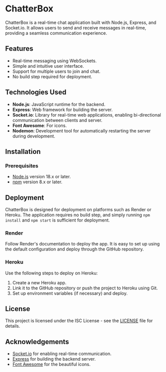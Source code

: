 # ChatterBox

ChatterBox is a real-time chat application built with Node.js, Express, and Socket.io. It allows users to send and receive messages in real-time, providing a seamless communication experience.

## Features

- Real-time messaging using WebSockets.
- Simple and intuitive user interface.
- Support for multiple users to join and chat.
- No build step required for deployment.

## Technologies Used

- **Node.js**: JavaScript runtime for the backend.
- **Express**: Web framework for building the server.
- **Socket.io**: Library for real-time web applications, enabling bi-directional communication between clients and server.
- **Font Awesome**: For icons.
- **Nodemon**: Development tool for automatically restarting the server during development.

## Installation

### Prerequisites

- [Node.js](https://nodejs.org/) version 18.x or later.
- [npm](https://www.npmjs.com/) version 8.x or later.

## Deployment

ChatterBox is designed for deployment on platforms such as Render or Heroku. The application requires no build step, and simply running `npm install` and `npm start` is sufficient for deployment.

### Render
Follow Render's documentation to deploy the app. It is easy to set up using the default configuration and deploy through the GitHub repository.

### Heroku
Use the following steps to deploy on Heroku:

1. Create a new Heroku app.
2. Link it to the GitHub repository or push the project to Heroku using Git.
3. Set up environment variables (if necessary) and deploy.

## License

This project is licensed under the ISC License - see the [LICENSE](LICENSE) file for details.

## Acknowledgements

- [Socket.io](https://socket.io/) for enabling real-time communication.
- [Express](https://expressjs.com/) for building the backend server.
- [Font Awesome](https://fontawesome.com/) for the beautiful icons.

